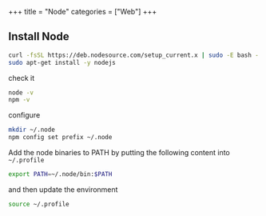 +++
title = "Node"
categories = ["Web"]
+++

## Install Node

```sh
curl -fsSL https://deb.nodesource.com/setup_current.x | sudo -E bash -
sudo apt-get install -y nodejs
```

check it

```sh
node -v
npm -v
```

configure

```sh
mkdir ~/.node
npm config set prefix ~/.node
```

Add the node binaries to PATH by putting the following content into `~/.profile`

```sh
export PATH=~/.node/bin:$PATH
```

and then update the environment

```sh
source ~/.profile
```
